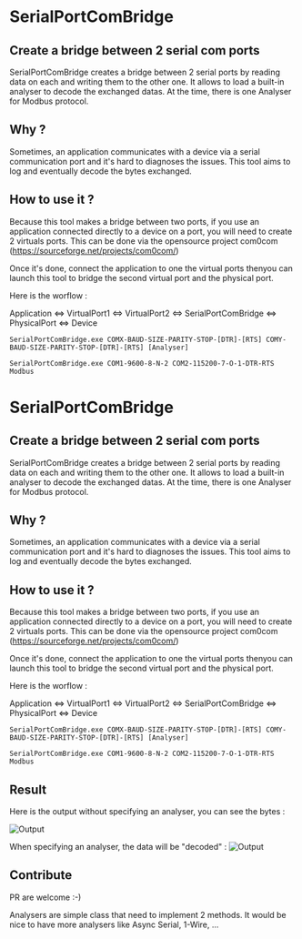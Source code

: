 # SerialPortComBridge

## Create a bridge between 2 serial com ports 

SerialPortComBridge creates a bridge between 2 serial ports by reading data on each and writing them to the other one.
It allows to load a built-in analyser to decode the exchanged datas. At the time, there is one Analyser for Modbus protocol.

## Why ?

Sometimes, an application communicates with a device via a serial communication port and it's hard to diagnoses the issues. This tool aims to log and eventually decode the bytes exchanged.

## How to use it ?

Because this tool makes a bridge between two ports, if you use an application connected directly to a device on a port, you will need to create 2 virtuals ports. This can be done via the opensource project com0com (https://sourceforge.net/projects/com0com/)

Once it's done, connect the application to one the virtual ports thenyou can launch this tool to bridge the second virtual port and the physical port. 

Here is the worflow : 

Application <=> VirtualPort1 <=> VirtualPort2 <=> SerialPortComBridge <=> PhysicalPort <=> Device


```
SerialPortComBridge.exe COMX-BAUD-SIZE-PARITY-STOP-[DTR]-[RTS] COMY-BAUD-SIZE-PARITY-STOP-[DTR]-[RTS] [Analyser]

SerialPortComBridge.exe COM1-9600-8-N-2 COM2-115200-7-O-1-DTR-RTS Modbus
```

# SerialPortComBridge

## Create a bridge between 2 serial com ports 

SerialPortComBridge creates a bridge between 2 serial ports by reading data on each and writing them to the other one.
It allows to load a built-in analyser to decode the exchanged datas. At the time, there is one Analyser for Modbus protocol.

## Why ?

Sometimes, an application communicates with a device via a serial communication port and it's hard to diagnoses the issues. This tool aims to log and eventually decode the bytes exchanged.

## How to use it ?

Because this tool makes a bridge between two ports, if you use an application connected directly to a device on a port, you will need to create 2 virtuals ports. This can be done via the opensource project com0com (https://sourceforge.net/projects/com0com/)

Once it's done, connect the application to one the virtual ports thenyou can launch this tool to bridge the second virtual port and the physical port. 

Here is the worflow : 

Application <=> VirtualPort1 <=> VirtualPort2 <=> SerialPortComBridge <=> PhysicalPort <=> Device


```
SerialPortComBridge.exe COMX-BAUD-SIZE-PARITY-STOP-[DTR]-[RTS] COMY-BAUD-SIZE-PARITY-STOP-[DTR]-[RTS] [Analyser]

SerialPortComBridge.exe COM1-9600-8-N-2 COM2-115200-7-O-1-DTR-RTS Modbus
```

## Result

Here is the output without specifying an analyser, you can see the bytes : 

![Output](https://raw.githubusercontent.com/yanngarras/SerialPortComBridge/main/img/output.png)

When specifying an analyser, the data will be "decoded" : 
![Output](https://raw.githubusercontent.com/yanngarras/SerialPortComBridge/main/img/output_with_analyser.png)


## Contribute

PR are welcome :-)

Analysers are simple class that need to implement 2 methods. It would be nice to have more analysers like Async Serial, 1-Wire, ...
